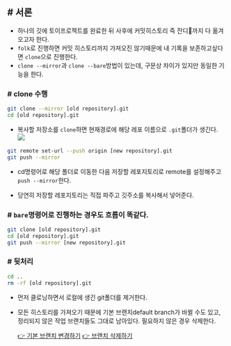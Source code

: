 ## # 서론
- 하나의 깃에 토이프로젝트를 완료한 뒤 사후에 커밋히스토리 즉 잔디🌿까지 다 옮겨오고자 한다.
- `folk`로 진행하면 커밋 히스토리까지 가져오진 않기때문에 내 기록을 보존하고싶다면 `clone`으로 진행한다.
- `clone --mirror`과 `clone --bare`방법이 있는데, 구문상 차이가 있지만 동일한 기능을 한다.


### # clone 수행
```bash
git clone --mirror [old repository].git
cd [old repository].git
```
- 복사할 저장소를 `clone`하면 현재경로에 해당 레포 이름으로 `.git`폴더가 생긴다.
![](https://velog.velcdn.com/images/deaf52/post/d9fe6734-9063-46cb-93d3-32f364076edc/image.png)


```bash
git remote set-url --push origin [new repository].git
git push --mirror
```
- cd명령어로 해당 폴더로 이동한 다음 저장할 레포지토리로 remote를 설정해주고 `push --mirror`한다.

- 당연히 저장할 레포지토리는 직접 파주고 깃주소를 복사해서 넣어준다.

### # `bare`명령어로 진행하는 경우도 흐름이 똑같다.
```bash
git clone [old repository].git
cd [old repository].git
git push --mirror [new repository].git
```


### # 뒷처리

```bash
cd ..
rm -rf [old repository].git
```
- 먼저 클로닝하면서 로컬에 생긴 git폴더를 제거한다.
- 모든 히스토리를 가져오기 때문에 기본 브랜치default branch가 바뀔 수도 있고, 정리되지 않은 작업 브랜치들도 그대로 남아있다. 필요하지 않은 경우 삭제한다.

  [👉 기본 브랜치 변경하기]()
  [👉 브랜치 삭제하기]()
